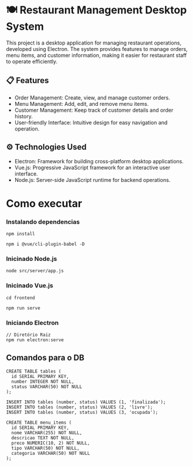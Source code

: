 # 🍽️ Restaurant Management Desktop System
This project is a desktop application for managing restaurant operations, developed using Electron. The system provides features to manage orders, menu items, and customer information, making it easier for restaurant staff to operate efficiently.

## 📋 Features
- Order Management: Create, view, and manage customer orders.
- Menu Management: Add, edit, and remove menu items.
- Customer Management: Keep track of customer details and order history.
- User-friendly Interface: Intuitive design for easy navigation and operation.

## ⚙️ Technologies Used
- Electron: Framework for building cross-platform desktop applications.
- Vue.js: Progressive JavaScript framework for an interactive user interface.
- Node.js: Server-side JavaScript runtime for backend operations.

# Como executar

### Instalando dependencias

```
npm install
```

```
npm i @vue/cli-plugin-babel -D
```

### Inicinado Node.js
```
node src/server/app.js
```

### Inicinado Vue.js
```
cd frontend
```

```
npm run serve
```

### Iniciando Electron
```
// Diretório Raiz
npm run electron:serve
```

## Comandos para o DB
```
CREATE TABLE tables (
  id SERIAL PRIMARY KEY,
  number INTEGER NOT NULL,
  status VARCHAR(50) NOT NULL
);

INSERT INTO tables (number, status) VALUES (1, 'finalizada');
INSERT INTO tables (number, status) VALUES (2, 'livre');
INSERT INTO tables (number, status) VALUES (3, 'ocupada');
```

```
CREATE TABLE menu_items (
  id SERIAL PRIMARY KEY,
  nome VARCHAR(255) NOT NULL,
  descricao TEXT NOT NULL,
  preco NUMERIC(10, 2) NOT NULL,
  tipo VARCHAR(50) NOT NULL,
  categoria VARCHAR(50) NOT NULL
);
```
